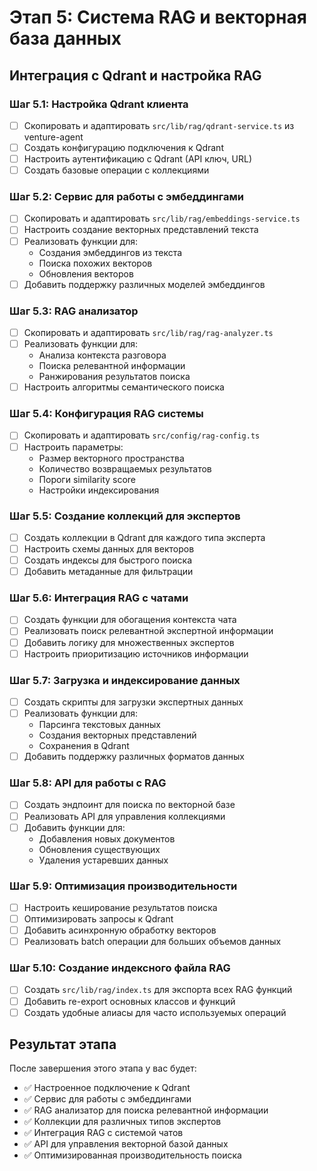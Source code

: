 # Этап 5: Система RAG и векторная база данных

## Интеграция с Qdrant и настройка RAG

### Шаг 5.1: Настройка Qdrant клиента
- [ ] Скопировать и адаптировать `src/lib/rag/qdrant-service.ts` из venture-agent
- [ ] Создать конфигурацию подключения к Qdrant
- [ ] Настроить аутентификацию с Qdrant (API ключ, URL)
- [ ] Создать базовые операции с коллекциями

### Шаг 5.2: Сервис для работы с эмбеддингами
- [ ] Скопировать и адаптировать `src/lib/rag/embeddings-service.ts`
- [ ] Настроить создание векторных представлений текста
- [ ] Реализовать функции для:
  - Создания эмбеддингов из текста
  - Поиска похожих векторов
  - Обновления векторов
- [ ] Добавить поддержку различных моделей эмбеддингов

### Шаг 5.3: RAG анализатор
- [ ] Скопировать и адаптировать `src/lib/rag/rag-analyzer.ts`
- [ ] Реализовать функции для:
  - Анализа контекста разговора
  - Поиска релевантной информации
  - Ранжирования результатов поиска
- [ ] Настроить алгоритмы семантического поиска

### Шаг 5.4: Конфигурация RAG системы
- [ ] Скопировать и адаптировать `src/config/rag-config.ts`
- [ ] Настроить параметры:
  - Размер векторного пространства
  - Количество возвращаемых результатов
  - Пороги similarity score
  - Настройки индексирования

### Шаг 5.5: Создание коллекций для экспертов
- [ ] Создать коллекции в Qdrant для каждого типа эксперта
- [ ] Настроить схемы данных для векторов
- [ ] Создать индексы для быстрого поиска
- [ ] Добавить метаданные для фильтрации

### Шаг 5.6: Интеграция RAG с чатами
- [ ] Создать функции для обогащения контекста чата
- [ ] Реализовать поиск релевантной экспертной информации
- [ ] Добавить логику для множественных экспертов
- [ ] Настроить приоритизацию источников информации

### Шаг 5.7: Загрузка и индексирование данных
- [ ] Создать скрипты для загрузки экспертных данных
- [ ] Реализовать функции для:
  - Парсинга текстовых данных
  - Создания векторных представлений
  - Сохранения в Qdrant
- [ ] Добавить поддержку различных форматов данных

### Шаг 5.8: API для работы с RAG
- [ ] Создать эндпоинт для поиска по векторной базе
- [ ] Реализовать API для управления коллекциями
- [ ] Добавить функции для:
  - Добавления новых документов
  - Обновления существующих
  - Удаления устаревших данных

### Шаг 5.9: Оптимизация производительности
- [ ] Настроить кеширование результатов поиска
- [ ] Оптимизировать запросы к Qdrant
- [ ] Добавить асинхронную обработку векторов
- [ ] Реализовать batch операции для больших объемов данных

### Шаг 5.10: Создание индексного файла RAG
- [ ] Создать `src/lib/rag/index.ts` для экспорта всех RAG функций
- [ ] Добавить re-export основных классов и функций
- [ ] Создать удобные алиасы для часто используемых операций

## Результат этапа
После завершения этого этапа у вас будет:
- ✅ Настроенное подключение к Qdrant
- ✅ Сервис для работы с эмбеддингами
- ✅ RAG анализатор для поиска релевантной информации
- ✅ Коллекции для различных типов экспертов
- ✅ Интеграция RAG с системой чатов
- ✅ API для управления векторной базой данных
- ✅ Оптимизированная производительность поиска